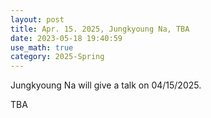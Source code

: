```yaml
---
layout: post
title: Apr. 15. 2025, Jungkyoung Na, TBA
date: 2023-05-18 19:40:59
use_math: true
category: 2025-Spring
---
```

 
Jungkyoung Na will give a talk on 04/15/2025.

TBA

